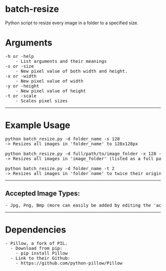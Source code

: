 # batch-resize
Python script to resize every image in a folder to a specified size.

# Arguments
<pre>
-h or -help
	- List arguments and their meanings
-s or -size
	- New pixel value of both width and height.
-x or -width
	- New pixel value of width
-y or -height
	- New pixel value of height
-t or -scale
	- Scales pixel sizes
</pre>
<hr/>

# Example Usage
<pre>
python batch_resize.py -d folder_name -s 128
-> Resizes all images in 'folder_name' to 128x128px

python batch_resize.py -d full/path/to/image_folder -x 128 -y 256
-> Resizes all images in 'image_folder' (listed as a full path, do this if you're not in the current working directory) to 128x256px

python batch_resize.py -d folder_name -t 2
-> Resizes all images in 'folder_name' to twice their original size
</pre>
<hr />

## Accepted Image Types:
<pre>
- Jpg, Png, Bmp (more can easily be added by editing the 'accepted_types' list in the python file)
</pre>
<hr />

# Dependencies
<pre>
- Pillow, a fork of PIL.
  - Download from pip:
    - pip install Pillow
  - Link to their Github:
    - https://github.com/python-pillow/Pillow
</pre>
